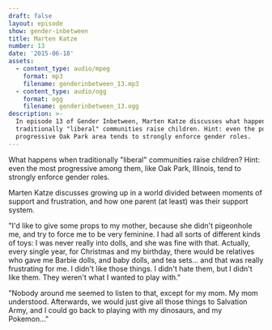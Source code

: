 ```yaml
---
draft: false
layout: episode
show: gender-inbetween
title: Marten Katze
number: 13
date: '2015-06-18'
assets:
  - content_type: audio/mpeg
    format: mp3
    filename: genderinbetween_13.mp3
  - content_type: audio/ogg
    format: ogg
    filename: genderinbetween_13.ogg
description: >-
  In episode 13 of Gender Inbetween, Marten Katze discusses what happens when
  traditionally "liberal" communities raise children. Hint: even the politically
  progressive Oak Park area tends to strongly enforce gender roles.
---
```

What happens when traditionally "liberal" communities raise children? Hint: even the most progressive among them, like Oak Park, Illinois, tend to strongly enforce gender roles.

Marten Katze discusses growing up in a world divided between moments of support and frustration, and how one parent (at least) was their support system.

"I'd like to give some props to my mother, because she didn't pigeonhole me, and try to force me to be very feminine. I had all sorts of different kinds of toys: I was never really into dolls, and she was fine with that. Actually, every single year, for Christmas and my birthday, there would be relatives who gave me Barbie dolls, and baby dolls, and tea sets... and that was really frustrating for me. I didn't like those things. I didn't hate them, but I didn't like them. They weren't what I wanted to play with."

"Nobody around me seemed to listen to that, except for my mom. My mom understood. Afterwards, we would just give all those things to Salvation Army, and I could go back to playing with my dinosaurs, and my Pokemon..."
